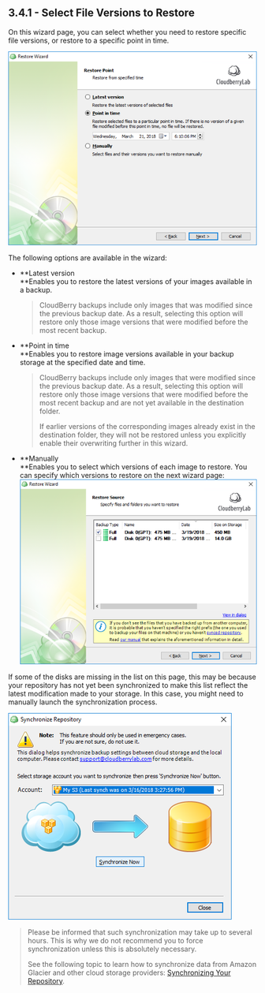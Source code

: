 ## 3.4.1 - Select File Versions to Restore

On this wizard page, you can select whether you need to restore specific file versions, or restore to a specific point in time.

![](/assets/image-based-select-file-versions-to-restore.png)

The following options are available in the wizard:

* **Latest version        
  **Enables you to restore the latest versions of your images available in a backup.

  > CloudBerry backups include only images that was modified since the previous backup date. As a result, selecting this option will restore only those image versions that were modified before the most recent backup.

* **Point in time        
  **Enables you to restore image versions available in your backup storage at the specified date and time.

  > CloudBerry backups include only images that were modified since the previous backup date. As a result, selecting this option will restore only those image versions that were modified before the most recent backup and are not yet available in the destination folder.
  >
  > If earlier versions of the corresponding images already exist in the destination folder, they will not be restored unless you explicitly enable their overwriting further in this wizard.

* **Manually        
  **Enables you to select which versions of each image to restore. You can specify which versions to restore on the next wizard page:  
  ![](/assets/image-based-select-image.png)

If some of the disks are missing in the list on this page, this may be because your repository has not yet been synchronized to make this list reflect the latest modification made to your storage. In this case, you might need to manually launch the synchronization process.

![](/assets/synchronize-repository-dialog-window.png)

> Please be informed that such synchronization may take up to several hours. This is why we do not recommend you to force synchronization unless this is absolutely necessary.
>
> See the following topic to learn how to synchronize data from Amazon Glacier and other cloud storage providers: [Synchronizing Your Repository](https://www.gitbook.com/book/yuriyshutov/restore-wizard-draft/edit#).



